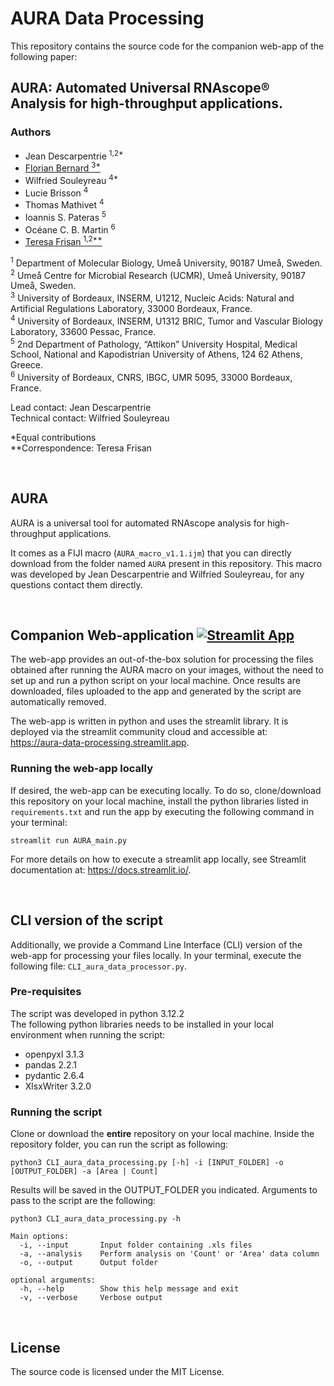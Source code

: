 # AURA Data Processing


This repository contains the source code for the companion web-app of the following paper:

## AURA: Automated Universal RNAscope®️ Analysis for high-throughput applications.

### Authors

- Jean Descarpentrie <sup>1,2*</sup>
- [Florian Bernard <sup>3*</sup>](https://www.github.com/FlorianBrnrd)
- Wilfried Souleyreau <sup>4*</sup>
- Lucie Brisson <sup>4</sup>
- Thomas Mathivet <sup>4</sup>
- Ioannis S. Pateras <sup>5</sup>
- Océane C. B. Martin <sup>6</sup>
- [Teresa Frisan <sup>1,2**</sup>](https://www.umu.se/en/research/groups/teresa-frisan/)


<sup>1</sup> Department of Molecular Biology, Umeå University, 90187 Umeå, Sweden.\
<sup>2</sup> Umeå Centre for Microbial Research (UCMR), Umeå University, 90187 Umeå, Sweden. \
<sup>3</sup> University of Bordeaux, INSERM, U1212, Nucleic Acids: Natural and Artificial Regulations Laboratory, 33000 Bordeaux, France.\
<sup>4</sup> University of Bordeaux, INSERM, U1312 BRIC, Tumor and Vascular Biology Laboratory, 33600 Pessac, France.\
<sup>5</sup> 2nd Department of Pathology, “Attikon” University Hospital, Medical School, National and Kapodistrian University of Athens, 124 62 Athens, Greece.\
<sup>6</sup> University of Bordeaux, CNRS, IBGC, UMR 5095, 33000 Bordeaux, France.

Lead contact: Jean Descarpentrie \
Technical contact: Wilfried Souleyreau  

*Equal contributions \
**Correspondence: Teresa Frisan


&nbsp;

## AURA

AURA is a universal tool for automated RNAscope analysis for high-throughput applications.

It comes as a FIJI macro (```AURA_macro_v1.1.ijm```) that you can directly download from the folder named ```AURA``` present in this repository.
This macro was developed by Jean Descarpentrie and Wilfried Souleyreau, for any questions contact them directly.

&nbsp;


## Companion Web-application  [![Streamlit App](https://static.streamlit.io/badges/streamlit_badge_black_white.svg)](https://aura-data-processing.streamlit.app)

The web-app provides an out-of-the-box solution for processing the files obtained after running the AURA macro on your images, without the need to set up and run a python script on your local machine.
Once results are downloaded, files uploaded to the app and generated by the script are automatically removed.

The web-app is written in python and uses the streamlit library. It is deployed via the streamlit community cloud and accessible at: \
https://aura-data-processing.streamlit.app.

### Running the web-app locally

If desired, the web-app can be executing locally. To do so, clone/download this repository on your local machine,
install the python libraries listed in ```requirements.txt``` and run the app by executing the following command in your terminal:

```
streamlit run AURA_main.py
```

For more details on how to execute a streamlit app locally, see Streamlit documentation at: https://docs.streamlit.io/.



&ensp;

## CLI version of the script

Additionally, we provide a Command Line Interface (CLI) version of the web-app for processing your files locally.
In your terminal, execute the following file: ```CLI_aura_data_processor.py```.

### Pre-requisites
The script was developed in python 3.12.2\
The following python libraries needs to be installed in your local environment when running the script:

- openpyxl 3.1.3
- pandas 2.2.1
- pydantic 2.6.4
- XlsxWriter 3.2.0

### Running the script

Clone or download the **entire** repository on your local machine. Inside the repository folder, you can run the script as following:

```
python3 CLI_aura_data_processing.py [-h] -i [INPUT_FOLDER] -o [OUTPUT_FOLDER] -a [Area | Count]
```

Results will be saved in the OUTPUT_FOLDER you indicated.
Arguments to pass to the script are the following: 
```
python3 CLI_aura_data_processing.py -h

Main options:
  -i, --input       Input folder containing .xls files
  -a, --analysis    Perform analysis on 'Count' or 'Area' data column
  -o, --output      Output folder
  
optional arguments:
  -h, --help        Show this help message and exit
  -v, --verbose     Verbose output
```


&ensp;

## License

The source code is licensed under the MIT License.

